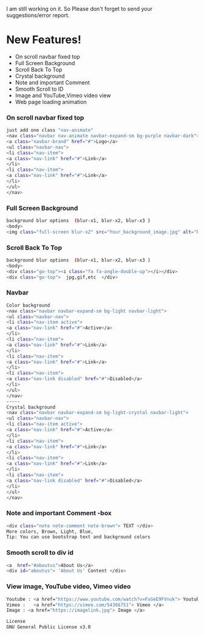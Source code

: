 

I am still working on it. So Please don't forget to send your suggestions/error report.

# New Features!

- On scroll navbar fixed top
- Full Screen Background
- Scroll Back To Top
- Crystal background
- Note and important Comment
- Smooth Scroll to ID
- Image and YouTube,Vimeo video view
- Web page loading animation

### On scroll navbar fixed top
```sh
just add one class "nav-animate"
<nav class="navbar nav-animate navbar-expand-sm bg-purple navbar-dark">
<a class="navbar-brand" href="#">Logo</a>
<ul class="navbar-nav">
<li class="nav-item">
<a class="nav-link" href="#">Link</a>
</li>
<li class="nav-item">
<a class="nav-link" href="#">Link</a>
</li>
</ul>
</nav>
```
### Full Screen Background
```sh
background blur options  (blur-x1, blur-x2, blur-x3 )
<body>
<img class="full-screen blur-x2" src="Your_background_image.jpg" alt="background image">
```
### Scroll Back To Top
```sh
background blur options  (blur-x1, blur-x2, blur-x3 )
<body>
<div class="go-top"><i class="fa fa-angle-double-up"></i></div>
<div class="go-top">  jpg,gif,etc  </div>
```
### Navbar
```sh
Color background
<nav class="navbar navbar-expand-sm bg-light navbar-light">
<ul class="navbar-nav">
<li class="nav-item active">
<a class="nav-link" href="#">Active</a>
</li>
<li class="nav-item">
<a class="nav-link" href="#">Link</a>
</li>
<li class="nav-item">
<a class="nav-link" href="#">Link</a>
</li>
<li class="nav-item">
<a class="nav-link disabled" href="#">Disabled</a>
</li>
</ul>
</nav>
-----
Crystal background
<nav class="navbar navbar-expand-sm bg-light-crystal navbar-light">
<ul class="navbar-nav">
<li class="nav-item active">
<a class="nav-link" href="#">Active</a>
</li>
<li class="nav-item">
<a class="nav-link" href="#">Link</a>
</li>
<li class="nav-item">
<a class="nav-link" href="#">Link</a>
</li>
<li class="nav-item">
<a class="nav-link disabled" href="#">Disabled</a>
</li>
</ul>
</nav>
```

### Note and important Comment -box
```sh
<div class="note note-comment note-brown"> TEXT </div>
More colors, Brown, Light, Blue, 
Tip: You can use bootstrap text and background colors
```
### Smooth scroll to div id 
```sh
<a  href="#aboutus">About Us</a>
<div id="aboutus"> 'About Us' Content </div>
```
### View image, YouTube video, Vimeo video
```sh
Youtube : <a href="https://www.youtube.com/watch?v=FxGeE9FVnuk"> Youtube </a>
Vimeo :   <a href="https://vimeo.com/54366751"> Vimeo </a>
Image : <a href="https://imagelink.jpg"> Image </a>
```
```sh
License
GNU General Public License v3.0
```
